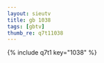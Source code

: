```yaml
--- 
layout: sieutv
title: gb 1038
tags: [gbtv]
thumb_re: q7t11038
---
```

{% include q7t1 key="1038" %} 
